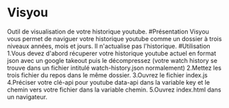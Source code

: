 # Visyou
Outil de visualisation de votre historique youtube.
#Présentation
Visyou vous permet de naviguer votre historique youtube comme un dossier à trois niveaux années, mois et jours.
Il n'actualise pas l'historique.
#Utilisation
1.Vous devez d'abord récuperer votre historique youtube actuel en format json avec un google takeout puis le décompressez
(votre watch history se trouve dans un fichier intitulé watch-history.json normalement)
2.Mettez les trois fichier du repos dans le même dossier.
3.Ouvrez le fichier index.js 
4.Préciser votre clé-api pour youtube data-api dans la variable key et le chemin vers votre fichier dans la variable chemin.
5.Ouvrez index.html dans un navigateur.



